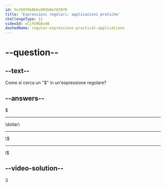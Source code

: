 ```yaml
---
id: 5e7b9f0b0b6c005b0e76f070
title: 'Espressioni regolari: applicazioni pratiche'
challengeType: 11
videoId: xCjFU9G6x48
dashedName: regular-expressions-practical-applications
---
```


# --question--

## --text--

Come si cerca un "$" in un'espressione regolare?

## --answers--

$

---

\\dollar\\

---

\\$

---

!$

## --video-solution--

3

